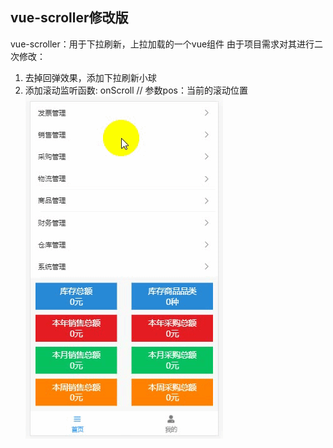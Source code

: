 ## vue-scroller修改版
vue-scroller：用于下拉刷新，上拉加载的一个vue组件
由于项目需求对其进行二次修改：
1) 去掉回弹效果，添加下拉刷新小球
2) 添加滚动监听函数: onScroll // 参数pos：当前的滚动位置
![conv_ops](/refresh.gif)